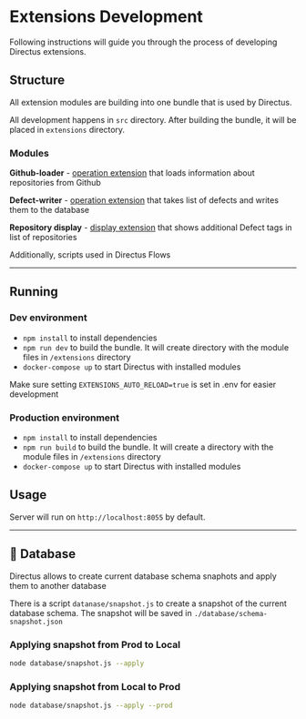 # Extensions Development

Following instructions will guide you through the process of developing Directus extensions.

## Structure

All extension modules are building into one bundle that is used by Directus. 

All development happens in `src` directory.
After building the bundle, it will be placed in `extensions` directory.

### Modules

**Github-loader** - [operation extension](https://docs.directus.io/extensions/operations.html) that loads information about repositories from Github

**Defect-writer** - [operation extension](https://docs.directus.io/extensions/operations.html) that takes list of defects and writes them to the database

**Repository display** - [display extension](https://docs.directus.io/extensions/displays.html) that shows additional Defect tags in list of repositories

Additionally, scripts used in Directus Flows 

----


## Running

### Dev environment
- `npm install` to install dependencies
- `npm run dev` to build the bundle. It will create directory with the module files in `/extensions` directory
- `docker-compose up` to start Directus with installed modules

Make sure setting `EXTENSIONS_AUTO_RELOAD=true` is set in .env for easier development



### Production environment
- `npm install` to install dependencies
- `npm run build` to build the bundle. It will create a directory with the module files in `/extensions` directory
- `docker-compose up` to start Directus with installed modules

##  Usage

Server will run on `http://localhost:8055` by default.

----

## 💾 Database

Directus allows to create current database schema snaphots and apply them to another database

There is a script `datanase/snapshot.js` to create a snapshot of the current database schema.
The snapshot will be saved in `./database/schema-snapshot.json`

### Applying snapshot from Prod to Local
```bash
node database/snapshot.js --apply
```

### Applying snapshot from Local to Prod
```bash
node database/snapshot.js --apply --prod
```
